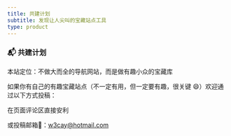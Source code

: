 ```yaml
---
title: 共建计划
subtitle: 发现让人尖叫的宝藏站点工具
type: product
---
```


### 📬 共建计划

本站定位：不做大而全的导航网站，而是做有趣小众的宝藏库

如果你有自己的有趣宝藏站点（不一定有用，但一定要有趣，很关键 😄）欢迎通过以下方式投稿：

在页面评论区直接安利

或投稿邮箱📮：w3cay@hotmail.com
